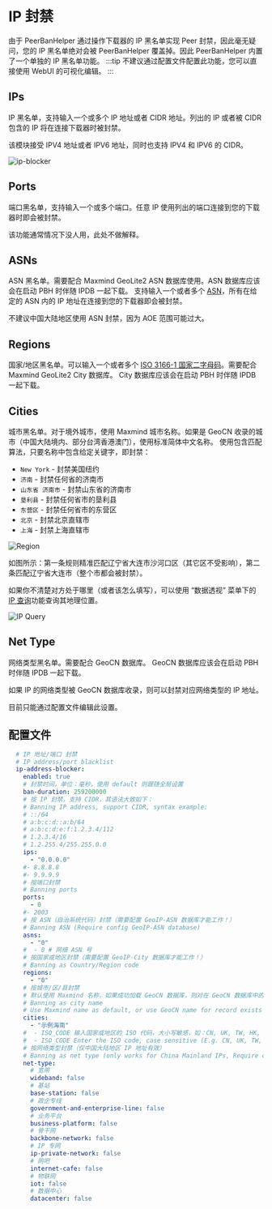 # IP 封禁

由于 PeerBanHelper 通过操作下载器的 IP 黑名单实现 Peer 封禁，因此毫无疑问，您的 IP 黑名单绝对会被 PeerBanHelper 覆盖掉。因此 PeerBanHelper 内置了一个单独的 IP 黑名单功能。
:::tip
不建议通过配置文件配置此功能，您可以直接使用 WebUI 的可视化编辑。
:::
## IPs

IP 黑名单，支持输入一个或多个 IP 地址或者 CIDR 地址。列出的 IP 或者被 CIDR 包含的 IP 将在连接下载器时被封禁。

该模块接受 IPV4 地址或者 IPV6 地址，同时也支持 IPV4 和 IPV6 的 CIDR。

![ip-blocker](./assets/ip-blocker.png)

## Ports

端口黑名单，支持输入一个或多个端口。任意 IP 使用列出的端口连接到您的下载器时即会被封禁。

该功能通常情况下没人用，此处不做解释。

## ASNs

ASN 黑名单。需要配合 Maxmind GeoLite2 ASN 数据库使用。ASN 数据库应该会在启动 PBH 时伴随 IPDB 一起下载。
支持输入一个或者多个 [ASN](https://zh-hans.ipshu.com/asn_list)，所有在给定的 ASN 内的 IP 地址在连接到您的下载器即会被封禁。

不建议中国大陆地区使用 ASN 封禁，因为 AOE 范围可能过大。

## Regions

国家/地区黑名单。可以输入一个或者多个 [ISO 3166-1 国家二字母码](https://www.rr78.com/World/postal/)。需要配合 Maxmind GeoLite2 City 数据库。 City 数据库应该会在启动 PBH 时伴随 IPDB 一起下载。

## Cities

城市黑名单。对于境外城市，使用 Maxmind 城市名称。如果是 GeoCN 收录的城市（中国大陆境内、部分台湾香港澳门），使用标准简体中文名称。
使用包含匹配算法，只要名称中包含给定关键字，即封禁：

* `New York` - 封禁美国纽约
* `济南` - 封禁任何省的济南市
* `山东省 济南市` - 封禁山东省的济南市
* `垦利县` - 封禁任何省市的垦利县
* `东营区` - 封禁任何省市的东营区
* `北京` - 封禁北京直辖市
* `上海` - 封禁上海直辖市


![Region](./assets/region-rule-management.png)

如图所示：第一条规则精准匹配辽宁省大连市沙河口区（其它区不受影响），第二条匹配辽宁省大连市（整个市都会被封禁）。

如果你不清楚对方处于哪里（或者该怎么填写），可以使用 “数据透视” 菜单下的 [IP 查询](../statistic/ip-query.md)功能查询其地理位置。

![IP Query](./assets/ip-query.png)

## Net Type

网络类型黑名单。需要配合 GeoCN 数据库。 GeoCN 数据库应该会在启动 PBH 时伴随 IPDB 一起下载。

如果 IP 的网络类型被 GeoCN 数据库收录，则可以封禁对应网络类型的 IP 地址。

目前只能通过配置文件编辑此设置。

## 配置文件

```yaml
  # IP 地址/端口 封禁
  # IP address/port blacklist
  ip-address-blocker:
    enabled: true
    # 封禁时间，单位：毫秒，使用 default 则跟随全局设置
    ban-duration: 259200000
    # 按 IP 封禁，支持 CIDR，其语法大致如下：
    # Banning IP address, support CIDR, syntax example:
    # ::/64
    # a:b:c:d::a:b/64
    # a:b:c:d:e:f:1.2.3.4/112
    # 1.2.3.4/16
    # 1.2.255.4/255.255.0.0
    ips:
      - "0.0.0.0"
    #- 8.8.8.8
    #- 9.9.9.9
    # 按端口封禁
    # Banning ports
    ports:
      - 0
    #- 2003
    # 按 ASN（自治系统代码）封禁（需要配置 GeoIP-ASN 数据库才能工作！）
    # Banning ASN (Require config GeoIP-ASN database)
    asns:
      - "0"
    #  - 0 # 网络 ASN 号
    # 按国家或地区封禁（需要配置 GeoIP-City 数据库才能工作！）
    # Banning as Country/Region code
    regions:
      - "0"
    # 按城市/区/县封禁
    # 默认使用 Maxmind 名称，如果成功加载 GeoCN 数据库，则对在 GeoCN 数据库中的 IP 地址使用 GeoCN 写法
    # Banning as city name
    # Use Maxmind name as default, or use GeoCN name for record exists in GeoCN if GeoCN is loaded
    cities:
      - "示例海南"
    #  - ISO_CODE 输入国家或地区的 ISO 代码，大小写敏感，如：CN, UK, TW, HK, JP 等
    #  - ISO_CODE Enter the ISO code, case sensitive (E.g. CN, UK, TW, HK, JP, etc.)
    # 按网络类型封禁（仅中国大陆地区 IP 地址有效）
    # Banning as net type (only works for China Mainland IPs, Require config GeoIP database)
    net-type:
      # 宽带
      wideband: false
      # 基站
      base-station: false
      # 政企专线
      government-and-enterprise-line: false
      # 业务平台
      business-platform: false
      # 骨干网
      backbone-network: false
      # IP 专网
      ip-private-network: false
      # 网吧
      internet-cafe: false
      # 物联网
      iot: false
      # 数据中心
      datacenter: false
```
